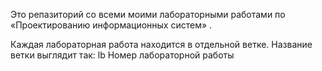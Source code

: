 Это репазиторий со всеми моими лабораторными работами по «Проектированию информационных систем» .

Каждая лабораторная работа находится в отдельной ветке.
Название ветки выглядит так:
lb Номер лабораторной работы
